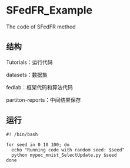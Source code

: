 # SFedFR_Example
The code of SFedFR method


## 结构
Tutorials：运行代码

datasets：数据集

fedlab：框架代码和算法代码

partiton-reports：中间结果保存

## 运行
```shell
#! /bin/bash

for seed in 0 10 100; do
  echo "Running code with random seed: $seed"
  python mypoc_mnist_SelectUpdate.py $seed
done
```